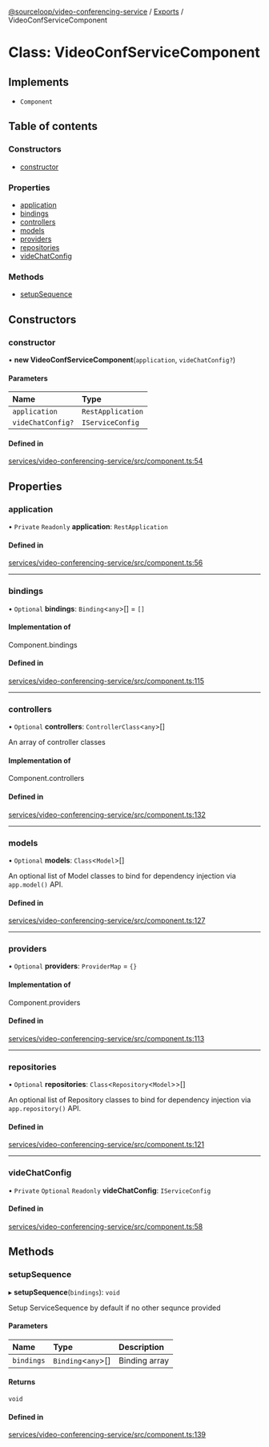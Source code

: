 [@sourceloop/video-conferencing-service](../README.md) / [Exports](../modules.md) / VideoConfServiceComponent

# Class: VideoConfServiceComponent

## Implements

- `Component`

## Table of contents

### Constructors

- [constructor](VideoConfServiceComponent.md#constructor)

### Properties

- [application](VideoConfServiceComponent.md#application)
- [bindings](VideoConfServiceComponent.md#bindings)
- [controllers](VideoConfServiceComponent.md#controllers)
- [models](VideoConfServiceComponent.md#models)
- [providers](VideoConfServiceComponent.md#providers)
- [repositories](VideoConfServiceComponent.md#repositories)
- [videChatConfig](VideoConfServiceComponent.md#videchatconfig)

### Methods

- [setupSequence](VideoConfServiceComponent.md#setupsequence)

## Constructors

### constructor

• **new VideoConfServiceComponent**(`application`, `videChatConfig?`)

#### Parameters

| Name | Type |
| :------ | :------ |
| `application` | `RestApplication` |
| `videChatConfig?` | `IServiceConfig` |

#### Defined in

[services/video-conferencing-service/src/component.ts:54](https://github.com/sourcefuse/loopback4-microservice-catalog/blob/d35fdb3f0/services/video-conferencing-service/src/component.ts#L54)

## Properties

### application

• `Private` `Readonly` **application**: `RestApplication`

#### Defined in

[services/video-conferencing-service/src/component.ts:56](https://github.com/sourcefuse/loopback4-microservice-catalog/blob/d35fdb3f0/services/video-conferencing-service/src/component.ts#L56)

___

### bindings

• `Optional` **bindings**: `Binding`<`any`\>[] = `[]`

#### Implementation of

Component.bindings

#### Defined in

[services/video-conferencing-service/src/component.ts:115](https://github.com/sourcefuse/loopback4-microservice-catalog/blob/d35fdb3f0/services/video-conferencing-service/src/component.ts#L115)

___

### controllers

• `Optional` **controllers**: `ControllerClass`<`any`\>[]

An array of controller classes

#### Implementation of

Component.controllers

#### Defined in

[services/video-conferencing-service/src/component.ts:132](https://github.com/sourcefuse/loopback4-microservice-catalog/blob/d35fdb3f0/services/video-conferencing-service/src/component.ts#L132)

___

### models

• `Optional` **models**: `Class`<`Model`\>[]

An optional list of Model classes to bind for dependency injection
via `app.model()` API.

#### Defined in

[services/video-conferencing-service/src/component.ts:127](https://github.com/sourcefuse/loopback4-microservice-catalog/blob/d35fdb3f0/services/video-conferencing-service/src/component.ts#L127)

___

### providers

• `Optional` **providers**: `ProviderMap` = `{}`

#### Implementation of

Component.providers

#### Defined in

[services/video-conferencing-service/src/component.ts:113](https://github.com/sourcefuse/loopback4-microservice-catalog/blob/d35fdb3f0/services/video-conferencing-service/src/component.ts#L113)

___

### repositories

• `Optional` **repositories**: `Class`<`Repository`<`Model`\>\>[]

An optional list of Repository classes to bind for dependency injection
via `app.repository()` API.

#### Defined in

[services/video-conferencing-service/src/component.ts:121](https://github.com/sourcefuse/loopback4-microservice-catalog/blob/d35fdb3f0/services/video-conferencing-service/src/component.ts#L121)

___

### videChatConfig

• `Private` `Optional` `Readonly` **videChatConfig**: `IServiceConfig`

#### Defined in

[services/video-conferencing-service/src/component.ts:58](https://github.com/sourcefuse/loopback4-microservice-catalog/blob/d35fdb3f0/services/video-conferencing-service/src/component.ts#L58)

## Methods

### setupSequence

▸ **setupSequence**(`bindings`): `void`

Setup ServiceSequence by default if no other sequnce provided

#### Parameters

| Name | Type | Description |
| :------ | :------ | :------ |
| `bindings` | `Binding`<`any`\>[] | Binding array |

#### Returns

`void`

#### Defined in

[services/video-conferencing-service/src/component.ts:139](https://github.com/sourcefuse/loopback4-microservice-catalog/blob/d35fdb3f0/services/video-conferencing-service/src/component.ts#L139)
